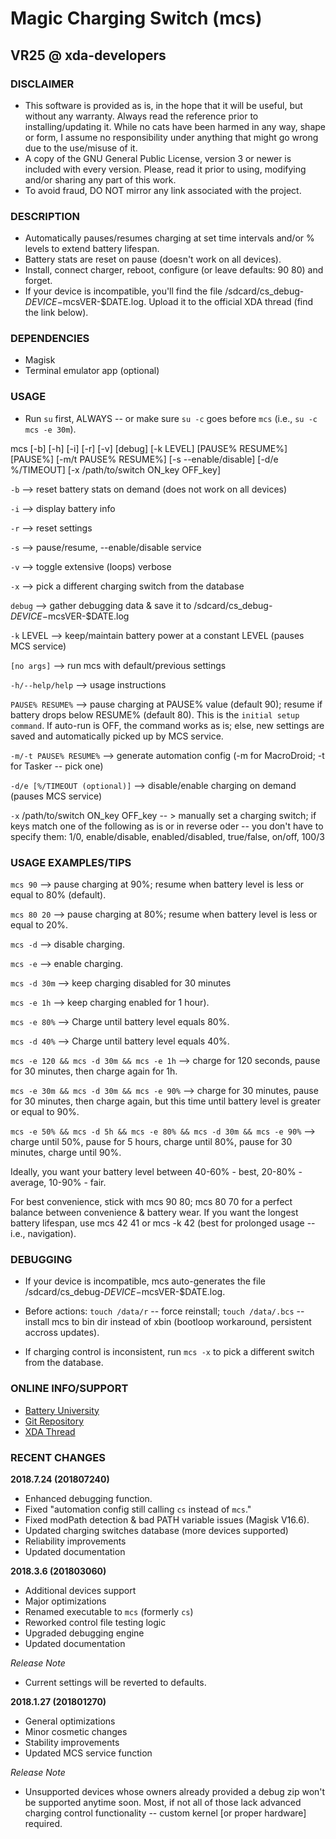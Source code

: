 # Magic Charging Switch (mcs)
## VR25 @ xda-developers



### DISCLAIMER
- This software is provided as is, in the hope that it will be useful, but without any warranty. Always read the reference prior to installing/updating it. While no cats have been harmed in any way, shape or form, I assume no responsibility under anything that might go wrong due to the use/misuse of it.
- A copy of the GNU General Public License, version 3 or newer is included with every version. Please, read it prior to using, modifying and/or sharing any part of this work.
- To avoid fraud, DO NOT mirror any link associated with the project.



### DESCRIPTION
- Automatically pauses/resumes charging at set time intervals and/or % levels to extend battery lifespan.
- Battery stats are reset on pause (doesn't work on all devices).
- Install, connect charger, reboot, configure (or leave defaults: 90 80) and forget.
- If your device is incompatible, you'll find the file /sdcard/cs_debug-$DEVICE-$mcsVER-$DATE.log. Upload it to the official XDA thread (find the link below).



### DEPENDENCIES
- Magisk
- Terminal emulator app (optional)



### USAGE

- Run `su` first, ALWAYS -- or make sure `su -c` goes before `mcs` (i.e., `su -c mcs -e 30m`).

mcs [-b] [-h] [-i] [-r] [-v] [debug] [-k LEVEL] [PAUSE% RESUME%] [PAUSE%] [-m/t PAUSE% RESUME%] [-s --enable/disable] [-d/e %/TIMEOUT] [-x /path/to/switch ON_key OFF_key]

`-b` --> reset battery stats on demand (does not work on all devices)

`-i` --> display battery info

`-r` --> reset settings

`-s` --> pause/resume, --enable/disable service

`-v` --> toggle extensive (loops) verbose

`-x` --> pick a different charging switch from the database

`debug` --> gather debugging data & save it to /sdcard/cs_debug-$DEVICE-$mcsVER-$DATE.log

`-k` LEVEL --> keep/maintain battery power at a constant LEVEL (pauses MCS service)

`[no args]` --> run mcs with default/previous settings

`-h/--help/help` --> usage instructions

`PAUSE% RESUME%` --> pause charging at PAUSE% value (default 90); resume if battery drops below RESUME% (default 80). This is the `initial setup command`. If auto-run is OFF, the command works as is; else, new settings are saved and automatically picked up by MCS service.

`-m/-t PAUSE% RESUME%` --> generate automation config (-m for MacroDroid; -t for Tasker -- pick one)

`-d/e [%/TIMEOUT (optional)]` --> disable/enable charging on demand (pauses MCS service)

`-x` /path/to/switch ON_key OFF_key -- > manually set a charging switch; if keys match one of the following as is or in reverse oder -- you don't have to specify them: 1/0, enable/disable, enabled/disabled, true/false, on/off, 100/3



### USAGE EXAMPLES/TIPS

`mcs 90` --> pause charging at 90%; resume when battery level is less or equal to 80% (default).

`mcs 80 20` --> pause charging at 80%; resume when battery level is less or equal to 20%.

`mcs -d` --> disable charging.

`mcs -e` --> enable charging.

`mcs -d 30m` --> keep charging disabled for 30 minutes

`mcs -e 1h` --> keep charging enabled for 1 hour).

`mcs -e 80%` --> Charge until battery level equals 80%.

`mcs -d 40%` --> Charge until battery level equals 40%.

`mcs -e 120 && mcs -d 30m && mcs -e 1h` --> charge for 120 seconds, pause for 30 minutes, then charge again for 1h.

`mcs -e 30m && mcs -d 30m && mcs -e 90%` --> charge for 30 minutes, pause for 30 minutes, then charge again, but this time until battery level is greater or equal to 90%.

`mcs -e 50% && mcs -d 5h && mcs -e 80% && mcs -d 30m && mcs -e 90%` --> charge until 50%, pause for 5 hours, charge until 80%, pause for 30 minutes, charge until 90%.

Ideally, you want your battery level between 40-60% - best, 20-80% - average, 10-90% - fair.

For best convenience, stick with mcs 90 80; mcs 80 70 for a perfect balance between convenience & battery wear. If you want the longest battery lifespan, use mcs 42 41 or mcs -k 42 (best for prolonged usage -- i.e., navigation).



### DEBUGGING

- If your device is incompatible, mcs auto-generates the file /sdcard/cs_debug-$DEVICE-$mcsVER-$DATE.log.

- Before actions: `touch /data/r` -- force reinstall; `touch /data/.bcs` -- install mcs to bin dir instead of xbin (bootloop workaround, persistent accross updates).

- If charging control is inconsistent, run `mcs -x` to pick a different switch from the database.



### ONLINE INFO/SUPPORT
- [Battery University](http://batteryuniversity.com/learn/article/how_to_prolong_lithium_based_batteries)
- [Git Repository](https://github.com/Magisk-Modules-Repo/Magic-Charging-Switch)
- [XDA Thread](https://forum.xda-developers.com/apps/magisk/module-magic-charging-switch-cs-v2017-9-t3668427)



### RECENT CHANGES

**2018.7.24 (201807240)**
- Enhanced debugging function.
- Fixed "automation config still calling `cs` instead of `mcs`."
- Fixed modPath detection & bad PATH variable issues (Magisk V16.6).
- Updated charging switches database (more devices supported)
- Reliability improvements
- Updated documentation


**2018.3.6 (201803060)**
- Additional devices support
- Major optimizations
- Renamed executable to `mcs` (formerly `cs`)
- Reworked control file testing logic
- Upgraded debugging engine
- Updated documentation

*Release Note*
- Current settings will be reverted to defaults.


**2018.1.27 (201801270)**
- General optimizations
- Minor cosmetic changes
- Stability improvements
- Updated MCS service function

*Release Note*
- Unsupported devices whose owners already provided a debug zip won't be supported anytime soon. Most, if not all of those lack advanced charging control functionality -- custom kernel [or proper hardware] required.
